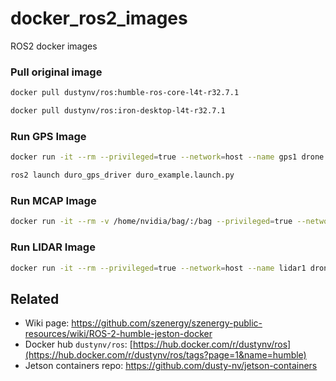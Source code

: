 # docker_ros2_images
ROS2 docker images

### Pull original image
``` bash
docker pull dustynv/ros:humble-ros-core-l4t-r32.7.1
```

``` bash
docker pull dustynv/ros:iron-desktop-l4t-r32.7.1
```


### Run GPS Image
```bash
docker run -it --rm --privileged=true --network=host --name gps1 drone:gps
```

``` bash
ros2 launch duro_gps_driver duro_example.launch.py
```

### Run MCAP Image
```bash
docker run -it --rm -v /home/nvidia/bag/:/bag --privileged=true --network=host --name mcap1 drone:mcap 
```

### Run LIDAR Image
```bash
docker run -it --rm --privileged=true --network=host --name lidar1 drone:lidar
```


## Related
- Wiki page: https://github.com/szenergy/szenergy-public-resources/wiki/ROS-2-humble-jeston-docker
- Docker hub `dustynv/ros`: [https://hub.docker.com/r/dustynv/ros](https://hub.docker.com/r/dustynv/ros/tags?page=1&name=humble)
- Jetson containers repo: https://github.com/dusty-nv/jetson-containers